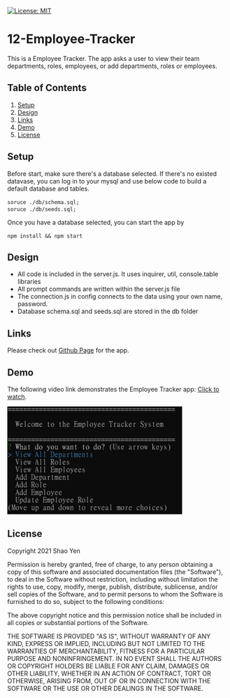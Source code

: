 [![License: MIT](https://img.shields.io/badge/License-MIT-yellow.svg)](https://opensource.org/licenses/MIT)

# 12-Employee-Tracker

This is a Employee Tracker. The app asks a user to view their team departments, roles, employees, or add departments, roles or employees.

## Table of Contents
1. [Setup](#setup)
2. [Design](#design)
3. [Links](#links)
4. [Demo](#demo)
5. [License](#license)

<a name="setup"></a>

## Setup

Before start, make sure there's a database selected. If there's no existed datavase, you can log in to your mysql and use below code to build a default database and tables.

```
soruce ./db/schema.sql;
soruce ./db/seeds.sql;
```

Once you have a database selected, you can start the app by 

```
npm install && npm start
```

<a name="design"></a>

## Design

* All code is included in the server.js. It uses inquirer, util, console.table libraries
* All prompt commands are written within the server.js file
* The connection.js in config connects to the data using your own name, password.
* Database schema.sql and seeds.sql are stored in the db folder

<a name="links"></a>

## Links

Please check out [Github Page](https://github.com/shaotangyen/12-Employee-Management-System) for the app.

<a name="demo"></a>

## Demo

The following video link demonstrates the Employee Tracker app: [Click to watch](https://drive.google.com/file/d/1DjCdYQxosbbftXZKKfjLhFZPvV4H8HOk/view?usp=sharing).

<img src="./assets/demo.jpg" alt="app-demo" style="width:400px;"/>

<a name="license"></a>

## License

Copyright 2021 Shao Yen

Permission is hereby granted, free of charge, to any person obtaining a copy of this software and associated documentation files (the "Software"), to deal in the Software without restriction, including without limitation the rights to use, copy, modify, merge, publish, distribute, sublicense, and/or sell copies of the Software, and to permit persons to whom the Software is furnished to do so, subject to the following conditions:

The above copyright notice and this permission notice shall be included in all copies or substantial portions of the Software.

THE SOFTWARE IS PROVIDED "AS IS", WITHOUT WARRANTY OF ANY KIND, EXPRESS OR IMPLIED, INCLUDING BUT NOT LIMITED TO THE WARRANTIES OF MERCHANTABILITY, FITNESS FOR A PARTICULAR PURPOSE AND NONINFRINGEMENT. IN NO EVENT SHALL THE AUTHORS OR COPYRIGHT HOLDERS BE LIABLE FOR ANY CLAIM, DAMAGES OR OTHER LIABILITY, WHETHER IN AN ACTION OF CONTRACT, TORT OR OTHERWISE, ARISING FROM, OUT OF OR IN CONNECTION WITH THE SOFTWARE OR THE USE OR OTHER DEALINGS IN THE SOFTWARE.